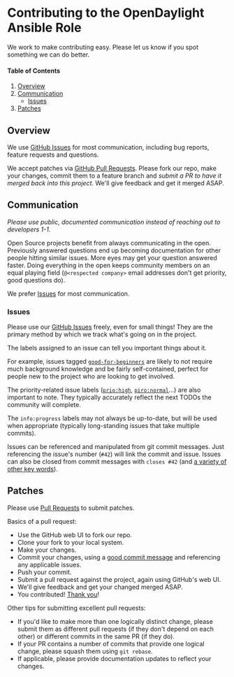 # Contributing to the OpenDaylight Ansible Role

We work to make contributing easy. Please let us know if you spot something we can do better.

#### Table of Contents
1. [Overview](#overview)
1. [Communication](#communication)
    * [Issues](#issues)
1. [Patches](#patches)

## Overview

We use [GitHub Issues][1] for most communication, including bug reports, feature requests and questions.

We accept patches via [GitHub Pull Requests][2]. Please fork our repo, make your changes, commit them to a feature branch and *submit a PR to have it merged back into this project*. We'll give feedback and get it merged ASAP.

## Communication

*Please use public, documented communication instead of reaching out to developers 1-1.*

Open Source projects benefit from always communicating in the open. Previously answered questions end up becoming documentation for other people hitting similar issues. More eyes may get your question answered faster. Doing everything in the open keeps community members on an equal playing field (`@<respected company>` email addresses don't get priority, good questions do).

We prefer [Issues][1] for most communication.

### Issues

Please use our [GitHub Issues][1] freely, even for small things! They are the primary method by which we track what's going on in the project.

The labels assigned to an issue can tell you important things about it.

For example, issues tagged [`good-for-beginners`][3] are likely to not require much background knowledge and be fairly self-contained, perfect for people new to the project who are looking to get involved.

The priority-related issue labels ([`prio:high`][4], [`piro:normal`][5]...) are also important to note. They typically accurately reflect the next TODOs the community will complete.

The `info:progress` labels may not always be up-to-date, but will be used when appropriate (typically long-standing issues that take multiple commits).

Issues can be referenced and manipulated from git commit messages. Just referencing the issue's number (`#42`) will link the commit and issue. Issues can also be closed from commit messages with `closes #42` (and [a variety of other key words][6]).

## Patches

Please use [Pull Requests][2] to submit patches.

Basics of a pull request:
* Use the GitHub web UI to fork our repo.
* Clone your fork to your local system.
* Make your changes.
* Commit your changes, using a [good commit message][8] and referencing any applicable issues.
* Push your commit.
* Submit a pull request against the project, again using GitHub's web UI.
* We'll give feedback and get your changed merged ASAP.
* You contributed! [Thank you][9]!

Other tips for submitting excellent pull requests:
* If you'd like to make more than one logically distinct change, please submit them as different pull requests (if they don't depend on each other) or different commits in the same PR (if they do).
* If your PR contains a number of commits that provide one logical change, please squash them using `git rebase`.
* If applicable, please provide documentation updates to reflect your changes.


[1]: https://github.com/dfarrell07/ansible-opendaylight/issues
[2]: https://github.com/dfarrell07/ansible-opendaylight/pulls
[3]: https://github.com/dfarrell07/ansible-opendaylight/labels/good-for-beginners
[4]: https://github.com/dfarrell07/ansible-opendaylight/labels/prio%3Ahigh
[5]: https://github.com/dfarrell07/ansible-opendaylight/labels/prio%3Anormal
[6]: https://help.github.com/articles/closing-issues-via-commit-messages/
[8]: http://chris.beams.io/posts/git-commit/
[9]: http://cdn3.volusion.com/74gtv.tjme9/v/vspfiles/photos/Delicious%20Dozen-1.jpg
